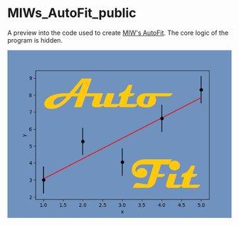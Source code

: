 # MIWs_AutoFit_public
A preview into the code used to create [MIW's AutoFit](www.ingliswhalen.com/MIWs_AutoFit). The core logic of the program is hidden.

![MIW's AutoFit Splash Image](/autofit/splash.png)
